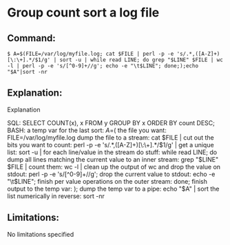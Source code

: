 # Group count sort a log file

## Command:
```
$ A=$(FILE=/var/log/myfile.log; cat $FILE | perl -p -e 's/.*,([A-Z]+)[\:\+].*/$1/g' | sort -u | while read LINE; do grep "$LINE" $FILE | wc -l | perl -p -e 's/[^0-9]+//g'; echo -e "\t$LINE"; done;);echo "$A"|sort -nr
```

## Explanation:
Explanation

SQL: SELECT COUNT(x), x FROM y GROUP BY x ORDER BY count DESC;
BASH: a temp var for the last sort: $A=$( 
the file you want: FILE=/var/log/myfile.log 
dump the file to a stream: cat $FILE | 
cut out the bits you want to count: perl -p -e 's/.*,([A-Z]+)[\:\+].*/$1/g' | 
get a unique list: sort -u | 
for each line/value in the stream do stuff: while read LINE; do
dump all lines matching the current value to an inner stream: grep "$LINE" $FILE |
count them: wc -l | 
clean up the output of wc and drop the value on stdout: perl -p -e 's/[^0-9]+//g';
drop the current value to stdout: echo -e "\t$LINE";
finish per value operations on the outer stream: done;
finish output to the temp var: );
dump the temp var to a pipe: echo "$A" |
sort the list numerically in reverse: sort -nr

## Limitations:
No limitations specified

